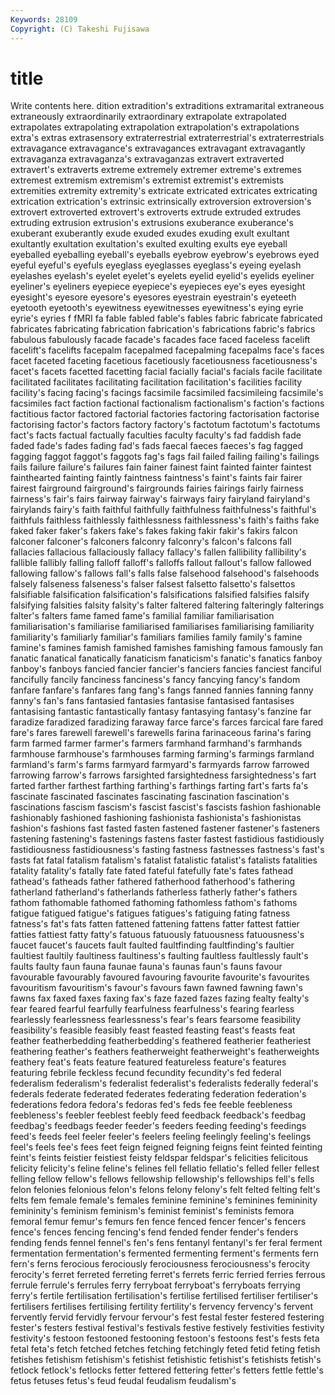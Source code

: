 ```yaml
---
Keywords: 28109 
Copyright: (C) Takeshi Fujisawa
---
```


# title

Write contents here.
dition extradition's extraditions extramarital extraneous extraneously
extraordinarily extraordinary extrapolate extrapolated extrapolates extrapolating extrapolation extrapolation's extrapolations extra's
extras extrasensory extraterrestrial extraterrestrial's extraterrestrials extravagance extravagance's extravagances extravagant extravagantly
extravaganza extravaganza's extravaganzas extravert extraverted extravert's extraverts extreme extremely extremer
extreme's extremes extremest extremism extremism's extremist extremist's extremists extremities extremity
extremity's extricate extricated extricates extricating extrication extrication's extrinsic extrinsically extroversion
extroversion's extrovert extroverted extrovert's extroverts extrude extruded extrudes extruding extrusion
extrusion's extrusions exuberance exuberance's exuberant exuberantly exude exuded exudes exuding
exult exultant exultantly exultation exultation's exulted exulting exults eye eyeball
eyeballed eyeballing eyeball's eyeballs eyebrow eyebrow's eyebrows eyed eyeful eyeful's
eyefuls eyeglass eyeglasses eyeglass's eyeing eyelash eyelashes eyelash's eyelet eyelet's
eyelets eyelid eyelid's eyelids eyeliner eyeliner's eyeliners eyepiece eyepiece's eyepieces
eye's eyes eyesight eyesight's eyesore eyesore's eyesores eyestrain eyestrain's eyeteeth
eyetooth eyetooth's eyewitness eyewitnesses eyewitness's eying eyrie eyrie's eyries f
fMRI fa fable fabled fable's fables fabric fabricate fabricated fabricates
fabricating fabrication fabrication's fabrications fabric's fabrics fabulous fabulously facade facade's
facades face faced faceless facelift facelift's facelifts facepalm facepalmed facepalming
facepalms face's faces facet faceted faceting facetious facetiously facetiousness facetiousness's
facet's facets facetted facetting facial facially facial's facials facile facilitate
facilitated facilitates facilitating facilitation facilitation's facilities facility facility's facing facing's
facings facsimile facsimiled facsimileing facsimile's facsimiles fact faction factional factionalism
factionalism's faction's factions factitious factor factored factorial factories factoring factorisation
factorise factorising factor's factors factory factory's factotum factotum's factotums fact's
facts factual factually faculties faculty faculty's fad faddish fade faded
fade's fades fading fad's fads faecal faeces faeces's fag fagged
fagging faggot faggot's faggots fag's fags fail failed failing failing's
failings fails failure failure's failures fain fainer fainest faint fainted
fainter faintest fainthearted fainting faintly faintness faintness's faint's faints fair
fairer fairest fairground fairground's fairgrounds fairies fairings fairly fairness fairness's
fair's fairs fairway fairway's fairways fairy fairyland fairyland's fairylands fairy's
faith faithful faithfully faithfulness faithfulness's faithful's faithfuls faithless faithlessly faithlessness
faithlessness's faith's faiths fake faked faker faker's fakers fake's fakes
faking fakir fakir's fakirs falcon falconer falconer's falconers falconry falconry's
falcon's falcons fall fallacies fallacious fallaciously fallacy fallacy's fallen fallibility
fallibility's fallible fallibly falling falloff falloff's falloffs fallout fallout's fallow
fallowed fallowing fallow's fallows fall's falls false falsehood falsehood's falsehoods
falsely falseness falseness's falser falsest falsetto falsetto's falsettos falsifiable falsification
falsification's falsifications falsified falsifies falsify falsifying falsities falsity falsity's falter
faltered faltering falteringly falterings falter's falters fame famed fame's familial
familiar familiarisation familiarisation's familiarise familiarised familiarises familiarising familiarity familiarity's familiarly
familiar's familiars families family family's famine famine's famines famish famished
famishes famishing famous famously fan fanatic fanatical fanatically fanaticism fanaticism's
fanatic's fanatics fanboy fanboy's fanboys fancied fancier fancier's fanciers fancies
fanciest fanciful fancifully fancily fanciness fanciness's fancy fancying fancy's fandom
fanfare fanfare's fanfares fang fang's fangs fanned fannies fanning fanny
fanny's fan's fans fantasied fantasies fantasise fantasised fantasises fantasising fantastic
fantastically fantasy fantasying fantasy's fanzine far faradize faradized faradizing faraway
farce farce's farces farcical fare fared fare's fares farewell farewell's
farewells farina farinaceous farina's faring farm farmed farmer farmer's farmers
farmhand farmhand's farmhands farmhouse farmhouse's farmhouses farming farming's farmings farmland
farmland's farm's farms farmyard farmyard's farmyards farrow farrowed farrowing farrow's
farrows farsighted farsightedness farsightedness's fart farted farther farthest farthing farthing's
farthings farting fart's farts fa's fascinate fascinated fascinates fascinating fascination
fascination's fascinations fascism fascism's fascist fascist's fascists fashion fashionable fashionably
fashioned fashioning fashionista fashionista's fashionistas fashion's fashions fast fasted fasten
fastened fastener fastener's fasteners fastening fastening's fastenings fastens faster fastest
fastidious fastidiously fastidiousness fastidiousness's fasting fastness fastnesses fastness's fast's fasts
fat fatal fatalism fatalism's fatalist fatalistic fatalist's fatalists fatalities fatality
fatality's fatally fate fated fateful fatefully fate's fates fathead fathead's
fatheads father fathered fatherhood fatherhood's fathering fatherland fatherland's fatherlands fatherless
fatherly father's fathers fathom fathomable fathomed fathoming fathomless fathom's fathoms
fatigue fatigued fatigue's fatigues fatigues's fatiguing fating fatness fatness's fat's
fats fatten fattened fattening fattens fatter fattest fattier fatties fattiest
fatty fatty's fatuous fatuously fatuousness fatuousness's faucet faucet's faucets fault
faulted faultfinding faultfinding's faultier faultiest faultily faultiness faultiness's faulting faultless
faultlessly fault's faults faulty faun fauna faunae fauna's faunas faun's
fauns favour favourable favourably favoured favouring favourite favourite's favourites favouritism
favouritism's favour's favours fawn fawned fawning fawn's fawns fax faxed
faxes faxing fax's faze fazed fazes fazing fealty fealty's fear
feared fearful fearfully fearfulness fearfulness's fearing fearless fearlessly fearlessness fearlessness's
fear's fears fearsome feasibility feasibility's feasible feasibly feast feasted feasting
feast's feasts feat feather featherbedding featherbedding's feathered featherier featheriest feathering
feather's feathers featherweight featherweight's featherweights feathery feat's feats feature featured
featureless feature's features featuring febrile feckless fecund fecundity fecundity's fed
federal federalism federalism's federalist federalist's federalists federally federal's federals federate
federated federates federating federation federation's federations fedora fedora's fedoras fed's
feds fee feeble feebleness feebleness's feebler feeblest feebly feed feedback
feedback's feedbag feedbag's feedbags feeder feeder's feeders feeding feeding's feedings
feed's feeds feel feeler feeler's feelers feeling feelingly feeling's feelings
feel's feels fee's fees feet feign feigned feigning feigns feint
feinted feinting feint's feints feistier feistiest feisty feldspar feldspar's felicities
felicitous felicity felicity's feline feline's felines fell fellatio fellatio's felled
feller fellest felling fellow fellow's fellows fellowship fellowship's fellowships fell's
fells felon felonies felonious felon's felons felony felony's felt felted
felting felt's felts fem female female's females feminine feminine's feminines
femininity femininity's feminism feminism's feminist feminist's feminists femora femoral femur
femur's femurs fen fence fenced fencer fencer's fencers fence's fences
fencing fencing's fend fended fender fender's fenders fending fends fennel
fennel's fen's fens fentanyl fentanyl's fer feral ferment fermentation fermentation's
fermented fermenting ferment's ferments fern fern's ferns ferocious ferociously ferociousness
ferociousness's ferocity ferocity's ferret ferreted ferreting ferret's ferrets ferric ferried
ferries ferrous ferrule ferrule's ferrules ferry ferryboat ferryboat's ferryboats ferrying
ferry's fertile fertilisation fertilisation's fertilise fertilised fertiliser fertiliser's fertilisers fertilises
fertilising fertility fertility's fervency fervency's fervent fervently fervid fervidly fervour
fervour's fest festal fester festered festering fester's festers festival festival's
festivals festive festively festivities festivity festivity's festoon festooned festooning festoon's
festoons fest's fests feta fetal feta's fetch fetched fetches fetching
fetchingly feted fetid feting fetish fetishes fetishism fetishism's fetishist fetishistic
fetishist's fetishists fetish's fetlock fetlock's fetlocks fetter fettered fettering fetter's
fetters fettle fettle's fetus fetuses fetus's feud feudal feudalism feudalism's
